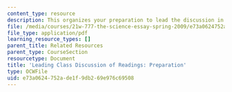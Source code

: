 ```yaml
---
content_type: resource
description: This organizes your preparation to lead the discussion in a written form.
file: /media/courses/21w-777-the-science-essay-spring-2009/e73a0624752ade1f9db269e976c69508_MIT21W_777s09_res01_preparation.pdf
file_type: application/pdf
learning_resource_types: []
parent_title: Related Resources
parent_type: CourseSection
resourcetype: Document
title: 'Leading Class Discussion of Readings: Preparation'
type: OCWFile
uid: e73a0624-752a-de1f-9db2-69e976c69508
---
```

